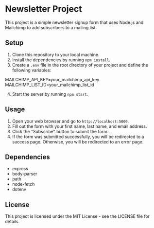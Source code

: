 # Newsletter Project

This project is a simple newsletter signup form that uses Node.js and Mailchimp to add subscribers to a mailing list.

## Setup

1. Clone this repository to your local machine.
2. Install the dependencies by running `npm install`.
3. Create a `.env` file in the root directory of your project and define the following variables:

MAILCHIMP_API_KEY=your_mailchimp_api_key
MAILCHIMP_LIST_ID=your_mailchimp_list_id

4. Start the server by running `npm start`.

## Usage

1. Open your web browser and go to `http://localhost:5000`.
2. Fill out the form with your first name, last name, and email address.
3. Click the "Subscribe" button to submit the form.
4. If the form was submitted successfully, you will be redirected to a success page. Otherwise, you will be redirected to an error page.

## Dependencies

- express
- body-parser
- path
- node-fetch
- dotenv

## License

This project is licensed under the MIT License - see the LICENSE file for details.
